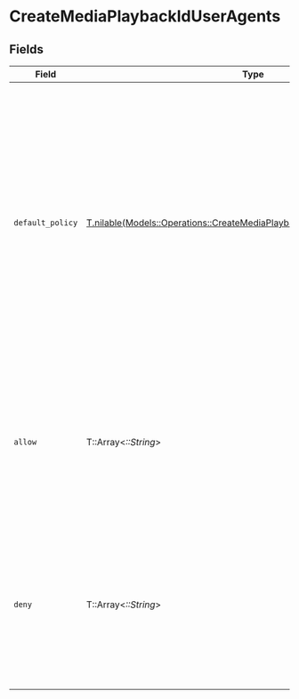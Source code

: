 # CreateMediaPlaybackIdUserAgents


## Fields

| Field                                                                                                                                                                                                                                                                                   | Type                                                                                                                                                                                                                                                                                    | Required                                                                                                                                                                                                                                                                                | Description                                                                                                                                                                                                                                                                             | Example                                                                                                                                                                                                                                                                                 |
| --------------------------------------------------------------------------------------------------------------------------------------------------------------------------------------------------------------------------------------------------------------------------------------- | --------------------------------------------------------------------------------------------------------------------------------------------------------------------------------------------------------------------------------------------------------------------------------------- | --------------------------------------------------------------------------------------------------------------------------------------------------------------------------------------------------------------------------------------------------------------------------------------- | --------------------------------------------------------------------------------------------------------------------------------------------------------------------------------------------------------------------------------------------------------------------------------------- | --------------------------------------------------------------------------------------------------------------------------------------------------------------------------------------------------------------------------------------------------------------------------------------- |
| `default_policy`                                                                                                                                                                                                                                                                        | [T.nilable(Models::Operations::CreateMediaPlaybackIdUserAgentsDefaultPolicy)](../../models/operations/createmediaplaybackiduseragentsdefaultpolicy.md)                                                                                                                                  | :heavy_minus_sign:                                                                                                                                                                                                                                                                      | Specifies the default access policy for user agents (browsers, bots, etc.). <br/>If set to `allow`, all user agents are allowed access unless otherwise specified in the `deny` list. <br/>If set to `deny`, all user agents are denied access unless otherwise specified in the `allow` list.<br/> |                                                                                                                                                                                                                                                                                         |
| `allow`                                                                                                                                                                                                                                                                                 | T::Array<*::String*>                                                                                                                                                                                                                                                                    | :heavy_minus_sign:                                                                                                                                                                                                                                                                      | A list of user agents (identified by string names or patterns) that are explicitly allowed access. <br/>This list is only effective when the `defaultPolicy` is set to `deny`.<br/>                                                                                                     | [<br/>"Mozilla/5.0 (Linux; Android 10; K) AppleWebKit/537.36 (KHTML, like Gecko) Chrome/114.0.0.0 Mobile Safari/537.36",<br/>"curl/7.68.0"<br/>]                                                                                                                                        |
| `deny`                                                                                                                                                                                                                                                                                  | T::Array<*::String*>                                                                                                                                                                                                                                                                    | :heavy_minus_sign:                                                                                                                                                                                                                                                                      | A list of user agents (identified by string names or patterns) that are explicitly denied access. <br/>This list is only effective when the `defaultPolicy` is set to `allow`.<br/>                                                                                                     | [<br/>"Mozilla/5.0 (Linux; Android 10; K) AppleWebKit/537.36 (KHTML, like Gecko) Chrome/114.0.0.0 Safari/537.36",<br/>"PostmanRuntime/7.29.0"<br/>]                                                                                                                                     |